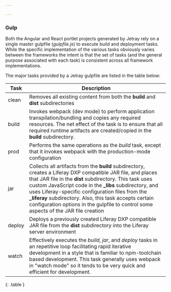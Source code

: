 ```yaml
---

---
```

### Gulp

Both the Angular and React portlet projects generated by Jetray rely on a single master gulpfile (*gulpfile.js*) to execute build and deployment tasks. While the specific implementation of the various tasks obviously varies between the frameworks the intent is that the set of tasks (and the general purpose associated with each task) is consistent across all framework implementations.

The major tasks provided by a Jetray gulpfile are listed in the table below:

| Task   | Description                              |
| ------ | ---------------------------------------- |
| clean  | Removes all existing content from both the **build** and **dist** subdirectories |
| build  | Invokes webpack (dev mode) to perform application transpilation/bundling and copies any required resources. The net effect of the task is to ensure that all required runtime artifacts are created/copied in the **build** subdirectory. |
| prod   | Performs the same operations as the *build* task, except that it invokes webpack with the production-mode configuration |
| jar    | Collects all artifacts from the **build** subdirectory, creates a Liferay DXP compatible JAR file, and places that JAR file in the **dist** subdirectory. This task uses custom JavaScript code in the **_libs** subdirectory, and uses Liferay-specific configuration files from the **_liferay** subdirectory. Also, this task accepts certain configuration options in the gulpfile to control some aspects of the JAR file creation |
| deploy | Deploys a previously created Liferay DXP compatible JAR file from the **dist** subdirectory into the Liferay server environment |
| watch  | Effectively executes the *build*, *jar*, and *deploy* tasks in an repetitive loop facilitating rapid iterative development in a style that is familiar to npm-toolchain based development. This task generally uses webpack in "watch mode" so it tends to be very quick and efficient for development. |
{: .table }
